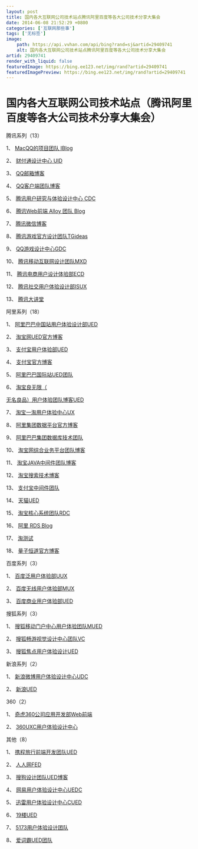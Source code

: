 ```yaml
---
layout: post
title: 国内各大互联网公司技术站点腾讯阿里百度等各大公司技术分享大集会
date: 2014-06-08 21:52:29 +0800
categories: ['互联网那些事']
tags: ['无标签']
image:
    path: https://api.vvhan.com/api/bing?rand=sj&artid=29409741
    alt: 国内各大互联网公司技术站点腾讯阿里百度等各大公司技术分享大集会
artid: 29409741
render_with_liquid: false
featuredImage: https://bing.ee123.net/img/rand?artid=29409741
featuredImagePreview: https://bing.ee123.net/img/rand?artid=29409741
---
```


# 国内各大互联网公司技术站点（腾讯阿里百度等各大公司技术分享大集会）

腾讯系列（13）

1、
[MacQQ的项目团队 IBlog](http://iblog.tencent.com/)

2、
[财付通设计中心 UID](http://tid.tenpay.com/)

3、
[QQ邮箱博客](http://blog.mail.qq.com/)

4、
[QQ客户端团队博客](http://impd.tencent.com/)

5、
[腾讯用户研究与体验设计中心 CDC](http://cdc.tencent.com/)

6、
[腾讯Web前端 Alloy 团队 Blog](http://www.alloyteam.com/)

7、
[腾讯微信博客](http://blog.weixin.qq.com/)

8、
[腾讯游戏官方设计团队TGideas](http://tgideas.qq.com/)

9、
[QQ游戏设计中心GDC](http://gdc.qq.com/)

10、
[腾讯移动互联网设计团队MXD](http://mxd.tencent.com/)

11、
[腾讯电商用户设计体验部ECD](http://ecd.tencent.com/)

12、
[腾讯社交用户体验设计部ISUX](http://isux.tencent.com/)

13、
[腾讯大讲堂](http://djt.qq.com/)

阿里系列（18）

1、
[阿里巴巴中国站用户体验设计部UED](http://www.aliued.cn/)

2、
[淘宝网UED官方博客](http://ued.taobao.com/blog/)

3、
[支付宝用户体验部UED](http://ued.alipay.com/)

4、
[支付宝官方博客](http://blog.alipay.com/)

5、
[阿里巴巴国际站UED团队](http://www.aliued.com/)

6、
[淘宝良无限（](http://www.lpued.com/)

[无名良品）用户体验团队博客UED](http://www.lpued.com/)

7、
[淘宝一淘用户体验中心UX](http://ux.etao.com/)

8、
[阿里集团数据平台官方博客](http://www.alidata.org/archives)

9、
[阿里巴巴集团数据库技术团队](http://www.taobaodba.com/)

10、
[淘宝网综合业务平台团队博客](http://rdc.taobao.com/team/jm/)

11、
[淘宝JAVA中间件团队博客](http://jm.taobao.org/)

12、
[淘宝搜索技术博客](http://www.searchtb.com/)

13、
[支付宝中间件团队](http://alipaymiddleware.com/)

14、
[天猫UED](http://ued.tmall.com/)

15、
[淘宝核心系统团队RDC](http://rdc.taobao.com/blog/cs/)

16、
[阿里 RDS Blog](http://rds.blog.alibaba-inc.com/)

17、
[淘测试](http://www.taobaotest.com/)

18、
[量子恒道官方博客](http://blog.linezing.com/)

百度系列（3）

1、
[百度泛用户体验部UUX](http://www.baiduux.com/)

2、
[百度无线用户体验部MUX](http://mux.baidu.com/)

3、
[百度商业用户体验部UED](http://ued.baidu.com/)

搜狐系列（3）

1、
[搜狐移动门户中心用户体验团队MUED](http://mued.sohu.com/)

2、
[搜狐畅游视觉设计中心团队VC](http://vc.changyou.com/index.shtml)

3、
[搜狐焦点用户体验设计UED](http://ued.focus.cn/)

新浪系列（2）

1、
[新浪微博用户体验设计中心UDC](http://udc.weibo.com/)

2、
[新浪UED](http://ued.sina.com/)

360（2）

1、
[奇虎360公司应用开发部Web前端](http://www.75team.com/)

2、
[360UXC用户体验设计中心](http://uxc.360.cn/)

其他（8）

1、
[携程旅行前端开发团队UED](http://ued.ctrip.com/blog/)

2、
[人人网FED](http://fed.renren.com/)

3、
[搜狗设计团队UED博客](http://ued.sogou.com/)

4、
[网易用户体验设计中心UEDC](http://uedc.163.com/)

5、
[迅雷用户体验设计中心CUED](http://cued.xunlei.com/)

6、
[19楼UED](http://blog.19ued.com/)

7、
[5173用户体验设计团队](http://ued.5173.com/)

8、
[爱词霸UED团队](http://ued.iciba.com/)